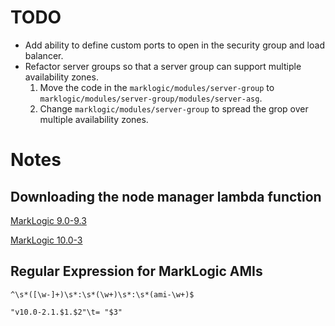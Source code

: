 # TODO

* Add ability to define custom ports to open in the security group and load balancer.
* Refactor server groups so that a server group can support multiple availability zones.
    1. Move the code in the `marklogic/modules/server-group` to `marklogic/modules/server-group/modules/server-asg`.
    2. Change `marklogic/modules/server-group` to spread the grop over multiple availability zones.

# Notes


## Downloading the node manager lambda function

[MarkLogic 9.0-9.3](https://s3.amazonaws.com/marklogic-lambda-us-east-1/9.0-9.3/node_manager.zip)

[MarkLogic 10.0-3](https://s3.amazonaws.com/marklogic-lambda-us-east-1/10.0-3/node_manager.zip)


## Regular Expression for MarkLogic AMIs

```regexp
^\s*([\w-]+)\s*:\s*(\w+)\s*:\s*(ami-\w+)$
```

```
"v10.0-2.1.$1.$2"\t= "$3"
```

